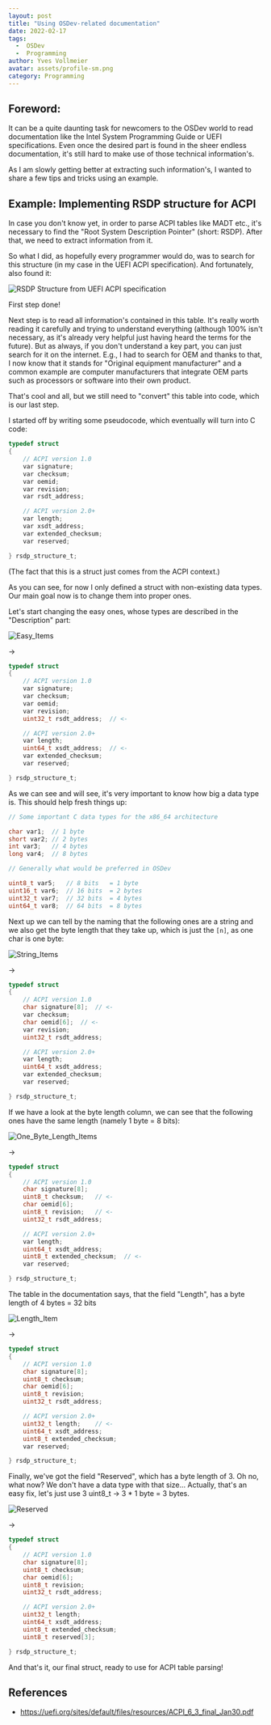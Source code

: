 ```yaml
---
layout: post
title: "Using OSDev-related documentation"
date: 2022-02-17
tags:
  -  OSDev
  -  Programming
author: Yves Vollmeier
avatar: assets/profile-sm.png
category: Programming
---
```


## Foreword:

It can be a quite daunting task for newcomers to the OSDev world to read documentation like the Intel System Programming Guide or UEFI specifications.
Even once the desired part is found in the sheer endless documentation, it's still hard to make use of those technical information's.

As I am slowly getting better at extracting such information's, I wanted to share a few tips and tricks using an example.

## Example: Implementing RSDP structure for ACPI

In case you don't know yet, in order to parse ACPI tables like MADT etc., it's necessary to find the "Root System Description Pointer" (short: RSDP). After that, we need to extract information from it.

So what I did, as hopefully every programmer would do, was to search for this structure (in my case in the UEFI ACPI specification). And fortunately, also found it:

![RSDP Structure from UEFI ACPI specification](https://raw.githubusercontent.com/Tix3Dev/tix3dev.github.io/main/_posts/2022-02-17-using-osdev-related-documentation-pictures/UEFI_Spec_RSDP_Structure.png)

First step done!

Next step is to read all information's contained in this table. It's really worth reading it carefully and trying to understand everything (although 100% isn't necessary, as it's already very helpful just having heard the terms for the future).
But as always, if you don't understand a key part, you can just search for it on the internet. E.g., I had to search for OEM and thanks to that, I now know that it stands for "Original equipment manufacturer" and a common example are computer manufacturers that integrate OEM parts such as processors or software into their own product.

That's cool and all, but we still need to "convert" this table into code, which is our last step.

I started off by writing some pseudocode, which eventually will turn into C code:

```c
typedef struct
{
    // ACPI version 1.0
    var signature;
    var checksum;
    var oemid;
    var revision;
    var rsdt_address;

    // ACPI version 2.0+
    var length;
    var xsdt_address;
    var extended_checksum;
    var reserved;

} rsdp_structure_t;
```

(The fact that this is a struct just comes from the ACPI context.)

As you can see, for now I only defined a struct with non-existing data types. Our main goal now is to change them into proper ones.

Let's start changing the easy ones, whose types are described in the "Description" part:

![Easy_Items](https://raw.githubusercontent.com/Tix3Dev/tix3dev.github.io/main/_posts/2022-02-17-using-osdev-related-documentation-pictures/Easy_Items.png)

->

```c
typedef struct
{
    // ACPI version 1.0
    var signature;
    var checksum;
    var oemid;
    var revision;
    uint32_t rsdt_address;  // <-

    // ACPI version 2.0+
    var length;
    uint64_t xsdt_address;  // <-
    var extended_checksum;
    var reserved;

} rsdp_structure_t;
```

As we can see and will see, it's very important to know how big a data type is.
This should help fresh things up:
```c
// Some important C data types for the x86_64 architecture

char var1;	// 1 byte
short var2;	// 2 bytes
int var3;	// 4 bytes
long var4;	// 8 bytes

// Generally what would be preferred in OSDev

uint8_t var5;	// 8 bits   = 1 byte
uint16_t var6;	// 16 bits  = 2 bytes
uint32_t var7;	// 32 bits  = 4 bytes
uint64_t var8;	// 64 bits  = 8 bytes
```

Next up we can tell by the naming that the following ones are a string and we also get the byte length that they take up, which is just the `[n]`, as one char is one byte:

![String_Items](https://raw.githubusercontent.com/Tix3Dev/tix3dev.github.io/main/_posts/2022-02-17-using-osdev-related-documentation-pictures/String_Items.png)

->

```c
typedef struct
{
    // ACPI version 1.0
    char signature[8];	// <-
    var checksum;
    char oemid[6];	// <-
    var revision;
    uint32_t rsdt_address;

    // ACPI version 2.0+
    var length;
    uint64_t xsdt_address;
    var extended_checksum;
    var reserved;

} rsdp_structure_t;
```

If we have a look at the byte length column, we can see that the following ones have the same length (namely 1 byte = 8 bits):

![One_Byte_Length_Items](https://raw.githubusercontent.com/Tix3Dev/tix3dev.github.io/main/_posts/2022-02-17-using-osdev-related-documentation-pictures/One_Byte_Length_Items.png)

->

```c
typedef struct
{
    // ACPI version 1.0
    char signature[8];
    uint8_t checksum;	// <-
    char oemid[6];
    uint8_t revision;	// <-
    uint32_t rsdt_address;

    // ACPI version 2.0+
    var length;
    uint64_t xsdt_address;
    uint8_t extended_checksum;	// <-
    var reserved;

} rsdp_structure_t;
```

The table in the documentation says, that the field "Length", has a byte length of 4 bytes = 32 bits

![Length_Item](https://raw.githubusercontent.com/Tix3Dev/tix3dev.github.io/main/_posts/2022-02-17-using-osdev-related-documentation-pictures/Length_Item.png)

->

```c
typedef struct
{
    // ACPI version 1.0
    char signature[8];
    uint8_t checksum;
    char oemid[6];
    uint8_t revision;
    uint32_t rsdt_address;

    // ACPI version 2.0+
    uint32_t length;	// <-
    uint64_t xsdt_address;
    uint8_t extended_checksum;
    var reserved;

} rsdp_structure_t;
```

Finally, we've got the field "Reserved", which has a byte length of 3. Oh no, what now? We don't have a data type with that size... Actually, that's an easy fix, let's just use 3 uint8_t -> 3 * 1 byte = 3 bytes.

![Reserved](https://raw.githubusercontent.com/Tix3Dev/tix3dev.github.io/main/_posts/2022-02-17-using-osdev-related-documentation-pictures/Reserved_Item.png)

->

```c
typedef struct
{
    // ACPI version 1.0
    char signature[8];
    uint8_t checksum;
    char oemid[6];
    uint8_t revision;
    uint32_t rsdt_address;

    // ACPI version 2.0+
    uint32_t length;
    uint64_t xsdt_address;
    uint8_t extended_checksum;
    uint8_t reserved[3];

} rsdp_structure_t;
```

And that's it, our final struct, ready to use for ACPI table parsing!

## References

- https://uefi.org/sites/default/files/resources/ACPI_6_3_final_Jan30.pdf
